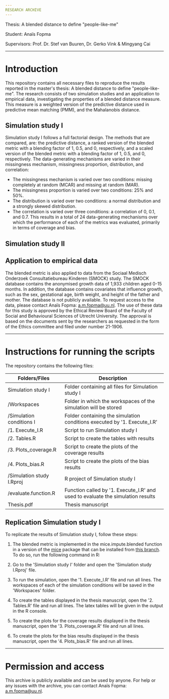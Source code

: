 ```yaml
---
RESEARCH ARCHIVE
---
```


Thesis: A blended distance to define "people-like-me"

Student: Anaïs Fopma

Supervisors: Prof. Dr. Stef van Buuren, Dr. Gerko Vink & Mingyang Cai

---
# Introduction
This repository contains all necessary files to reproduce the results reported in the master's thesis: A blended distance to define "people-like-me".
The research consists of two simulation studies and an application to empirical data, investigating the properties of a blended distance measure. This measure is a weighted version of the predictive distance used in predictive mean matching (PMM), and the Mahalanobis distance. 

## Simulation study I
Simulation study I follows a full factorial design. The methods that are compared, are: the predictive distance, a ranked version of the blended metric with a blending factor of 1, 0.5, and 0, respectively, and a scaled version of the blended metric with a blending factor of 1, 0.5, and 0, respectively. The data-generating mechanisms are varied in their missingness mechanism, missingness proportion, distribution, and correlation: 
- The missingness mechanism is varied over two conditions: missing completely at random (MCAR) and missing at random (MAR). 
- The missingness proportion is varied over two conditions: 25% and 50%.
- The distribution is varied over two conditions: a normal distribution and a strongly skewed distribution.
- The correlation is varied over three conditions: a correlation of 0, 0.1, and 0.7.
This results in a total of 24 data-generating mechanisms over which the performance of each of the metrics was evaluated, primarily in terms of coverage and bias.  

## Simulation study II

## Application to empirical data 
The blended metric is also applied to data from the Sociaal Medisch Onderzoek Consultatiebureau Kinderen (SMOCK) study. The SMOCK database contains
the anonymised growth data of 1,933 children aged 0-15 months. In addition, the database contains covariates that influence growth, such as the sex, gestational age, birth weight, and height of the father and mother. The database is not publicly available. To request access to the data, please contact Anaïs Fopma: a.m.fopma@uu.nl. The use of these data for this study is approved by the Ethical Review Board of the Faculty of Social and Behavioural Sciences of Utrecht University. The approval is based on the documents sent by the researchers as requested in the form of the Ethics committee and filed under number 21-1906.

---
# Instructions for running the scripts
The repository contains the following files:

| Folders/Files            | Description   |
| -----------------        | ------------- |
|Simulation study I        |Folder containing all files for Simulation study I|
|/Workspaces               |Folder in which the workspaces of the simulation will be stored|
|/Simulation conditions I  |Folder containing the simulation conditions executed by '1. Execute_I.R'|
|/1. Execute_I.R           |Script to run Simulation study I|
|/2. Tables.R              |Script to create the tables with results|
|/3. Plots_coverage.R      |Script to create the plots of the coverage results|
|/4. Plots_bias.R          |Script to create the plots of the bias results|
|/Simulation study I.Rproj |R project of Simulation study I|
|/evaluate.function.R      |Function called by '1. Execute_I.R' and used to evaluate the simulation results|
|Thesis.pdf                |Thesis manuscript|

## Replication Simulation study I
To replicate the results of Simulation study I, follow these steps:
1. The blended metric is implemented in the mice.impute.blended function in a version of the [mice](https://cran.r-project.org/web/packages/mice/index.html) package that can be installed from [this branch](https://github.com/anaisfopma/mice/tree/development). To do so, run the following command in R: 




2. Go to the 'Simulation study I' folder and open the 'Simulation study I.Rproj' file.
3. To run the simulation, open the '1. Execute_I.R' file and run all lines. The workspaces of each of the simulation conditions will be saved in the 'Workspaces' folder. 
4. To create the tables displayed in the thesis manuscript, open the '2. Tables.R' file and run all lines. The latex tables will be given in the output in the R console. 
5. To create the plots for the coverage results displayed in the thesis manuscript, open the '3. Plots_coverage.R' file and run all lines. 
6. To create the plots for the bias results displayed in the thesis manuscript, open the '4. Plots_bias.R' file and run all lines. 

---
# Permission and access
This archive is publicly available and can be used by anyone. For help or any issues with the archive, you can contact Anaïs Fopma: a.m.fopma@uu.nl.

